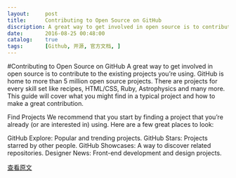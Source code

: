 ```yaml
---
layout:     post
title:      Contributing to Open Source on GitHub
discription: A great way to get involved in open source is to contribute to the existing projects you’re using. GitHub is home to more than 5 million open source projects. There are projects for every skill set like recipes, HTML/CSS, Ruby, Astrophysics and many more. This guide will cover what you might find in a typical project and how to make a great contribution.
date:       2016-08-25 00:48:00
catalog:    true
tags:       [Github, 开源, 官方文档, ]
---
```



#Contributing to Open Source on GitHub
A great way to get involved in open source is to contribute to the existing projects you’re using. GitHub is home to more than 5 million open source projects. There are projects for every skill set like recipes, HTML/CSS, Ruby, Astrophysics and many more. This guide will cover what you might find in a typical project and how to make a great contribution.

Find Projects
We recommend that you start by finding a project that you’re already (or are interested in) using. Here are a few great places to look:

GitHub Explore: Popular and trending projects.
GitHub Stars: Projects starred by other people.
GitHub Showcases: A way to discover related repositories.
Designer News: Front-end development and design projects.

[查看原文](https://guides.github.com/activities/contributing-to-open-source/)